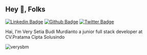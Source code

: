 ## Hey 👋, Folks
<!-- [![Gmail Badge](https://img.shields.io/badge/-verysetiabudi.dev@gmail.com-c14438?style=flat&logo=Gmail&logoColor=white&link=mailto:verysetiabudi.dev@gmail.com)](mailto:verysetiabudi.dev@gmail.com)  -->
[![Linkedin Badge](https://img.shields.io/badge/-verysbm-0072b1?style=flat&logo=Linkedin&logoColor=white&link=https://www.linkedin.com/in/verysbm/)](https://www.linkedin.com/in/verysbm/) [![Github Badge](https://img.shields.io/badge/-verysbm-grey?style=flat&logo=github&logoColor=white&link=https://github.com/verysbm/)](https://www.github.com/verysbm/) [![Twitter Badge](https://img.shields.io/badge/-verysbm-00acee?style=flat&logo=twitter&logoColor=white&link=https://twitter.com/verysbm/)](https://www.twitter.com/verysbm/) 
<!-- [![Portfolio Badge](https://img.shields.io/badge/portfolio-web-blue?style=flat&link=verysbm.my.id/)](verysbm.my.id/) -->
<p align='left'>Hai, I'm Very Setia Budi Murdianto a junior full stack developer at CV.Pratama Cipta Solusindo</p>

<p align=left> <img src=https://komarev.com/ghpvc/?username=verysbm alt=verysbm /> </p>

<!-- [![Github stats](https://github-readme-stats.vercel.app/api?username=verysbm&show_icons=true&include_all_commits=true)](https://github.com/verysbm/github-readme-stats)
[![Top Langs](https://github-readme-stats.vercel.app/api/top-langs/?username=verysbm&layout=compact)](https://github.com/verysbm/github-readme-stats) -->
